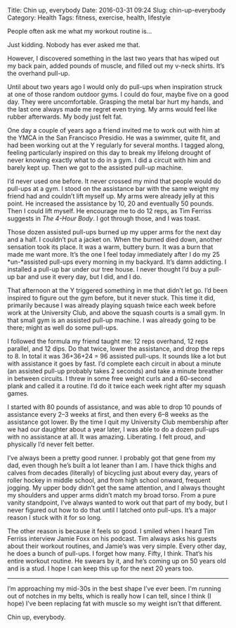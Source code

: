 Title: Chin up, everybody
Date: 2016-03-31 09:24
Slug: chin-up-everybody
Category: Health
Tags: fitness, exercise, health, lifestyle

People often ask me what my workout routine is…

Just kidding. Nobody has ever asked me that.

However, I discovered something in the last two years that has wiped out my back pain, added pounds of muscle, and filled out my v-neck shirts. It’s the overhand pull-up.

Until about two years ago I would only do pull-ups when inspiration struck at one of those random outdoor gyms. I could do four, maybe five on a good day. They were uncomfortable. Grasping the metal bar hurt my hands, and the last one always made me regret even trying. My arms would feel like rubber afterwards. My body just felt fat.

One day a couple of years ago a friend invited me to work out with him at the YMCA in the San Francisco Presidio. He was a swimmer, quite fit, and had been working out at the Y regularly for several months. I tagged along, feeling particularly inspired on this day to break my lifelong drought of never knowing exactly what to do in a gym. I did a circuit with him and barely kept up. Then we got to the assisted pull-up machine.

I’d never used one before. It never crossed my mind that people would do pull-ups at a gym. I stood on the assistance bar with the same weight my friend had and couldn’t lift myself up. My arms were already jelly at this point. He increased the assistance by 10, 20 and eventually 50 pounds. Then I could lift myself. He encourage me to do 12 reps, as Tim Ferriss suggests in *The 4-Hour Body*. I got through those, and I was toast.

Those dozen assisted pull-ups burned up my upper arms for the next day and a half. I couldn’t put a jacket on. When the burned died down, another sensation took its place. It was a warm, buttery burn. It was a burn that made me want more. It’s the one I feel today immediately after I do my 25 *un-*assisted pull-ups every morning in my backyard. It’s damn addicting. I installed a pull-up bar under our tree house. I never thought I’d buy a pull-up bar and use it every day, but I did, and I do.

That afternoon at the Y triggered something in me that didn’t let go. I’d been inspired to figure out the gym before, but it never stuck. This time it did, primarily because I was already playing squash twice each week before work at the University Club, and above the squash courts is a small gym. In that small gym is an assisted pull-up machine. I was already going to be there; might as well do some pull-ups.

I followed the formula my friend taught me: 12 reps overhand, 12 reps parallel, and 12 dips. Do that twice, lower the assistance, and drop the reps to 8. In total it was 36+36+24 = 96 assisted pull-ups. It sounds like a lot but with assistance it goes by fast. I’d complete each circuit in about a minute (an assisted pull-up probably takes 2 seconds) and take a minute breather in between circuits. I threw in some free weight curls and a 60-second plank and called it a routine. I’d do it twice each week right after my squash games.

I started with 80 pounds of assistance, and was able to drop 10 pounds of assistance every 2–3 weeks at first, and then every 6–8 weeks as the assistance got lower. By the time I quit my University Club membership after we had our daughter about a year later, I was able to do a dozen pull-ups with no assistance at all. It was amazing. Liberating. I felt proud, and physically I’d never felt better.

I’ve always been a pretty good runner. I probably got that gene from my dad, even though he’s built a lot leaner than I am. I have thick thighs and calves from decades (literally) of bicycling just about every day, years of roller hockey in middle school, and from high school onward, frequent jogging. My upper body didn’t get the same attention, and I always thought my shoulders and upper arms didn’t match my broad torso. From a pure vanity standpoint, I’ve always wanted to work out that part of my body, but I never figured out how to do that until I latched onto pull-ups. It’s a major reason I stuck with it for so long.

The other reason is because it feels so good. I smiled when I heard Tim Ferriss interview Jamie Foxx on his podcast. Tim always asks his guests about their workout routines, and Jamie’s was very simple. Every other day, he does a bunch of pull-ups. I forget how many. Fifty, I think. That’s his entire workout routine. He swears by it, and he’s coming up on 50 years old and is a stud. I hope I can keep this up for the next 20 years too.

---

I’m approaching my mid-30s in the best shape I’ve ever been. I'm running out of notches in my belts, which is really how I can tell, since I think (I hope) I’ve been replacing fat with muscle so my weight isn’t that different.

Chin up, everybody.